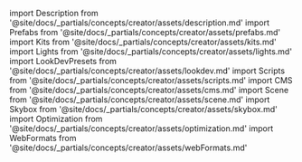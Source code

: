 import Description from '@site/docs/_partials/concepts/creator/assets/description.md'
import Prefabs from '@site/docs/_partials/concepts/creator/assets/prefabs.md'
import Kits from '@site/docs/_partials/concepts/creator/assets/kits.md'
import Lights from '@site/docs/_partials/concepts/creator/assets/lights.md'
import LookDevPresets from '@site/docs/_partials/concepts/creator/assets/lookdev.md'
import Scripts from '@site/docs/_partials/concepts/creator/assets/scripts.md'
import CMS from '@site/docs/_partials/concepts/creator/assets/cms.md'
import Scene from '@site/docs/_partials/concepts/creator/assets/scene.md'
import Skybox from '@site/docs/_partials/concepts/creator/assets/skybox.md'
import Optimization from '@site/docs/_partials/concepts/creator/assets/optimization.md'
import WebFormats from '@site/docs/_partials/concepts/creator/assets/webFormats.md'

<Description />
<Prefabs />
<Kits />
<Lights />
<LookDevPresets />
<Scripts />
<CMS />
<Scene />
<Skybox />

<!-- advanced -->
<Optimization />
<WebFormats />
